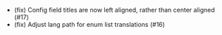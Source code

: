 - (fix) Config field titles are now left aligned, rather than center aligned (#17)
- (fix) Adjust lang path for enum list translations (#16)